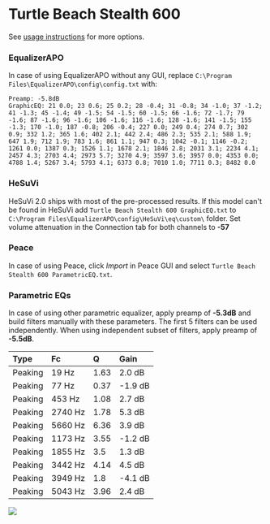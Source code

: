 # Turtle Beach Stealth 600
See [usage instructions](https://github.com/jaakkopasanen/AutoEq#usage) for more options.

### EqualizerAPO
In case of using EqualizerAPO without any GUI, replace `C:\Program Files\EqualizerAPO\config\config.txt`
with:
```
Preamp: -5.8dB
GraphicEQ: 21 0.0; 23 0.6; 25 0.2; 28 -0.4; 31 -0.8; 34 -1.0; 37 -1.2; 41 -1.3; 45 -1.4; 49 -1.5; 54 -1.5; 60 -1.5; 66 -1.6; 72 -1.7; 79 -1.6; 87 -1.6; 96 -1.6; 106 -1.6; 116 -1.6; 128 -1.6; 141 -1.5; 155 -1.3; 170 -1.0; 187 -0.8; 206 -0.4; 227 0.0; 249 0.4; 274 0.7; 302 0.9; 332 1.2; 365 1.6; 402 2.1; 442 2.4; 486 2.3; 535 2.1; 588 1.9; 647 1.9; 712 1.9; 783 1.6; 861 1.1; 947 0.3; 1042 -0.1; 1146 -0.2; 1261 0.0; 1387 0.3; 1526 1.1; 1678 2.1; 1846 2.8; 2031 3.1; 2234 4.1; 2457 4.3; 2703 4.4; 2973 5.7; 3270 4.9; 3597 3.6; 3957 0.0; 4353 0.0; 4788 1.4; 5267 3.4; 5793 4.1; 6373 0.8; 7010 1.0; 7711 0.3; 8482 0.0
```

### HeSuVi
HeSuVi 2.0 ships with most of the pre-processed results. If this model can't be found in HeSuVi add
`Turtle Beach Stealth 600 GraphicEQ.txt` to `C:\Program Files\EqualizerAPO\config\HeSuVi\eq\custom\` folder.
Set volume attenuation in the Connection tab for both channels to **-57**

### Peace
In case of using Peace, click *Import* in Peace GUI and select `Turtle Beach Stealth 600 ParametricEQ.txt`.

### Parametric EQs
In case of using other parametric equalizer, apply preamp of **-5.3dB** and build filters manually
with these parameters. The first 5 filters can be used independently.
When using independent subset of filters, apply preamp of **-5.5dB**.

| Type    | Fc      |    Q | Gain    |
|:--------|:--------|:-----|:--------|
| Peaking | 19 Hz   | 1.63 | 2.0 dB  |
| Peaking | 77 Hz   | 0.37 | -1.9 dB |
| Peaking | 453 Hz  | 1.08 | 2.7 dB  |
| Peaking | 2740 Hz | 1.78 | 5.3 dB  |
| Peaking | 5660 Hz | 6.36 | 3.9 dB  |
| Peaking | 1173 Hz | 3.55 | -1.2 dB |
| Peaking | 1855 Hz | 3.5  | 1.3 dB  |
| Peaking | 3442 Hz | 4.14 | 4.5 dB  |
| Peaking | 3949 Hz | 1.8  | -4.1 dB |
| Peaking | 5043 Hz | 3.96 | 2.4 dB  |

![](https://raw.githubusercontent.com/jaakkopasanen/AutoEq/master/results/rtings/avg/Turtle%20Beach%20Stealth%20600/Turtle%20Beach%20Stealth%20600.png)